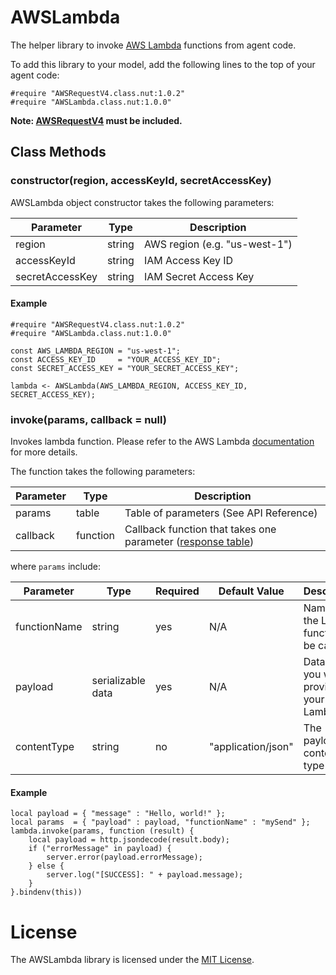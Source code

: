 # AWSLambda

The helper library to invoke [AWS Lambda](http://docs.aws.amazon.com/lambda) functions from agent code.

To add this library to your model, add the following lines to the top of your agent code:

```
#require "AWSRequestV4.class.nut:1.0.2"
#require "AWSLambda.class.nut:1.0.0"
```

**Note: [AWSRequestV4](https://github.com/electricimp/AWSRequestV4/) must be included.**

## Class Methods

### constructor(region, accessKeyId, secretAccessKey)

AWSLambda object constructor takes the following parameters:

 Parameter             | Type           | Description
---------------------- | -------------- | -----------
region                 | string         | AWS region (e.g. "us-west-1")
accessKeyId            | string         | IAM Access Key ID
secretAccessKey        | string         | IAM Secret Access Key

#### Example

```squirrel
#require "AWSRequestV4.class.nut:1.0.2"
#require "AWSLambda.class.nut:1.0.0"

const AWS_LAMBDA_REGION = "us-west-1";
const ACCESS_KEY_ID     = "YOUR_ACCESS_KEY_ID";
const SECRET_ACCESS_KEY = "YOUR_SECRET_ACCESS_KEY";

lambda <- AWSLambda(AWS_LAMBDA_REGION, ACCESS_KEY_ID, SECRET_ACCESS_KEY);
```



### invoke(params, callback = null)

Invokes lambda function. Please refer to the AWS Lambda [documentation](http://docs.aws.amazon.com/lambda/latest/dg/API_Invoke.html) for more details.

The function takes the following parameters:

 Parameter         | Type           | Description
------------------ | -------------- | -----------
params             | table          | Table of parameters (See API Reference)
callback           | function       | Callback function that takes one parameter ([response table](https://electricimp.com/docs/api/httprequest/sendasync/))

where `params` include:

Parameter             | Type              | Required | Default Value      | Description
--------------------- | ----------------- | -------- | ------------------ | ------------
functionName          | string            | yes      | N/A                | Name of the Lambda function to be called
payload               | serializable data | yes      | N/A                | Data that you want to provide to your Lambda
contentType           | string            | no       | "application/json" | The payload content type

#### Example

```squirrel
local payload = { "message" : "Hello, world!" };
local params  = { "payload" : payload, "functionName" : "mySend" };
lambda.invoke(params, function (result) {
    local payload = http.jsondecode(result.body);
    if ("errorMessage" in payload) {
        server.error(payload.errorMessage);
    } else {
        server.log("[SUCCESS]: " + payload.message);
    }
}.bindenv(this))
```


# License

The AWSLambda library is licensed under the [MIT License](LICENSE).
